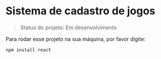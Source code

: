 # Sistema de cadastro de jogos
> Status do projeto: Em desenvolvimento

Para rodar esse projeto na sua máquina, por favor digite:

```
npm install react
```
